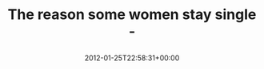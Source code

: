 ---
retweeted: false
source: <a href="https://reeder.app" rel="nofollow">Reeder</a>
entities:
  hashtags: []
  symbols: []
  user_mentions: []
  urls:
  - url: http://t.co/xoV4Nhsb
    expanded_url: http://iamyourcanadianboyfriend.com/post/15969621041/the-reason-some-women-stay-single
    display_url: iamyourcanadianboyfriend.com/post/159696210…
    indices:
    - '37'
    - '57'
display_text_range:
- '0'
- '57'
favorite_count: '0'
id_str: '162308393674080256'
truncated: false
retweet_count: '0'
id: '162308393674080256'
possibly_sensitive: false
created_at: Wed Jan 25 22:58:31 +0000 2012
favorited: false
full_text: The reason some women stay single -
lang: en
quote_url: http://iamyourcanadianboyfriend.com/post/15969621041/the-reason-some-women-stay-single
tags:
- pesos/twitter
date: '2012-01-25T22:58:31+00:00'
src: https://twitter.com/bascht/status/162308393674080256
original_url: https://twitter.com/bascht/status/162308393674080256
type: twitter_tweet
text: The reason some women stay single -
title: 'The reason some women stay single -

  '

---